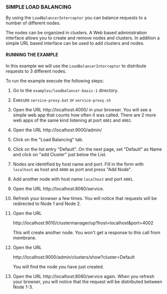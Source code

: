 ### SIMPLE LOAD BALANCING

By using the `LoadBalancerInterceptor` you can balance requests to a number of different nodes.

The nodes can be organized in clusters. A Web based administration interface allows you to create and remove nodes and
clusters. In addition a simple URL based interface can be used to add clusters and nodes. 


#### RUNNING THE EXAMPLE

In this example we will use the `LoadBalancerInterceptor` to distribute requests to 3 different nodes. 

To run the example execute the following steps:

1. Go to the `examples/loadbalancer-basic-1` directory.

2. Execute `service-proxy.bat` or `service-proxy.sh`

3. Open the URL http://localhost:4000/ in your browser. 
   You will see a simple web app that counts how often it was called. There are 2 more web apps of the same kind
   listening at port `4001` and `4002`.

4. Open the URL http://localhost:9000/admin/

5. Click on the "Load Balancing" tab.

6. Click on the list entry "Default". On the next page, set "Default" as Name and click on "add Cluster" just below the List.

7. Nodes are identified by host name and port. Fill in the form with `localhost` as host and `4000` as port and
   press "Add Node".

8. Add another node with host name `localhost` and port `4001`.

9. Open the URL http://localhost:8080/service. 

10. Refresh your browser a few times. You will notice that requests will be redirected to Node 1 and Node 2.

11. Open the URL 

    http://localhost:9010/clustermanager/up?host=localhost&port=4002

    This will create another node. You won't get a response to this call from membrane.

12. Open the URL 

    http://localhost:9000/admin/clusters/show?cluster=Default

    You will find the node you have just created. 	

13. Open the URL http://localhost:8080/service again. When you refresh your browser, you will notice that the request will be
    distributed between Node 1-3.







